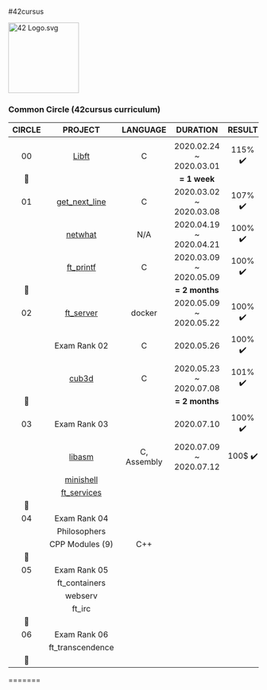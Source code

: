 #42cursus
<p><img src="https://upload.wikimedia.org/wikipedia/commons/8/8d/42_Logo.svg" alt="42 Logo.svg" width="142"></p> 

### Common Circle (42cursus curriculum)

|CIRCLE	|PROJECT							|LANGUAGE	|DURATION					|RESULT						|LEVEL			|
|:-:	|:--:								|:-:		|:--:						|:--:						|:--:			|
|		|									|			|							|							|				|
|00		|[Libft](./00-libft)				|C			|2020.02.24 ~ 2020.03.01	|115% :heavy_check_mark:	|level 1 - 03%	|
|:dizzy:|									|			|**= 1 week**				|							|				|
|01		|[get_next_line](./01-get_next_line)|C			|2020.03.02 ~ 2020.03.08	|107% :heavy_check_mark:	|level 1 - 45%	|
|		|[netwhat](./01-netwhat)			|N/A		|2020.04.19 ~ 2020.04.21	|100% :heavy_check_mark:	|level 1 - 66%	|
|		|[ft_printf](./01-ft_printf)		|C			|2020.03.09 ~ 2020.05.09	|100% :heavy_check_mark:	|level 2 - 02%	|
|:dizzy:|									|			|**= 2 months**				|							|				|
|02		|[ft_server](./02-ft_server)		|docker		|2020.05.09 ~ 2020.05.22	|100% :heavy_check_mark:	|level 2 - 30%	|
|		|Exam Rank 02						|C			|2020.05.26					|100% :heavy_check_mark:	|level 2 - 30%	|
|		|[cub3d](./02-cub3d)				|C			|2020.05.23 ~ 2020.07.08	|101% :heavy_check_mark:	|level 3 - 09%	|
|:dizzy:|									|			|**= 2 months**				|							|				|
|03		|Exam Rank 03						|			|2020.07.10					|100% :heavy_check_mark:	|level 3 - 09%	|
|		|[libasm](./03-libasm)				|C, Assembly|2020.07.09 ~ 2020.07.12	|100$ :heavy_check_mark:	|level 3 - 30%	|
|		|[minishell](./03-minishell)		|			|							|							|				|
|		|[ft_services](./03-ft_services)	|			|							|							|				|
|:dizzy:|									|			|							|							|				|
|04		|Exam Rank 04						|			|							|							|				|
|		|Philosophers						|			|							|							|				|
|		|CPP Modules (9)					|C++		|							|							|				|
|:dizzy:|									|			|							|							|				|
|05		|Exam Rank 05						|			|							|							|				|
|		|ft_containers						|			|							|							|				|
|		|webserv							| 			|							|							|				|
|		|ft_irc								|			|							|							|				|
|:dizzy:|									|			|							|							|				|
|06		|Exam Rank 06						|			|							|							|				|
|		|ft_transcendence					|			|							|							|				|
|:dizzy:|									|			|							|							|				|
=======

